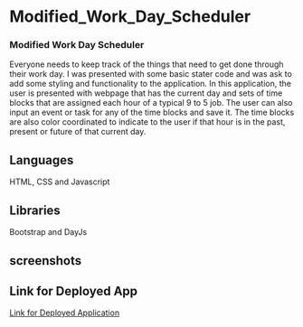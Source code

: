 # Modified_Work_Day_Scheduler


### Modified Work Day Scheduler 

Everyone needs to keep track of the things that need to get done through their work day. I was presented with some basic stater code and was ask to add some styling and functionality to the application. In this application, the user is presented with webpage that has the current day and sets of time blocks that are assigned each hour of a typical 9 to 5 job. The user can also input an event or task for any of the time blocks and save it. The time blocks are also color coordinated to indicate to the user if that hour is in the past, present or future of that current day.



## Languages 

HTML, CSS and Javascript 


## Libraries 

Bootstrap and DayJs

## screenshots

## Link for Deployed App

[Link for Deployed Application](https://lavina91.github.io/Modified_Work_Day_Scheduler/)